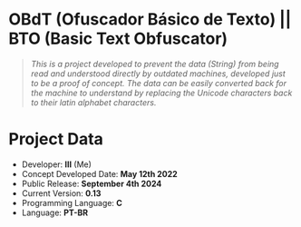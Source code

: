 # OBdT (Ofuscador Básico de Texto) || BTO (Basic Text Obfuscator)

> _This is a project developed to prevent the data (String) from being read and understood directly by outdated machines, developed just to be a proof of concept.
> The data can be easily converted back for the machine to understand by replacing the Unicode characters back to their latin alphabet characters._


# Project Data
- Developer: **III** (Me)
- Concept Developed Date: **May 12th 2022**
- Public Release: **September 4th 2024**
- Current Version: **0.13**
- Programming Language: **C**
- Language: **PT-BR**
